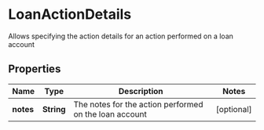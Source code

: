 

# LoanActionDetails

Allows specifying the action details for an action performed on a loan account
## Properties

Name | Type | Description | Notes
------------ | ------------- | ------------- | -------------
**notes** | **String** | The notes for the action performed on the loan account |  [optional]



